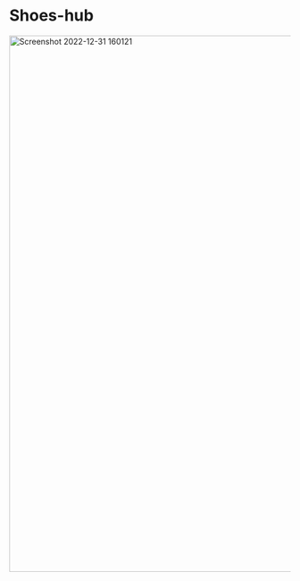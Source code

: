 # Shoes-hub
<img width="960" alt="Screenshot 2022-12-31 160121" src="https://user-images.githubusercontent.com/77205201/210133561-06731b79-9783-42ef-8137-a2c72ade68b6.png">
